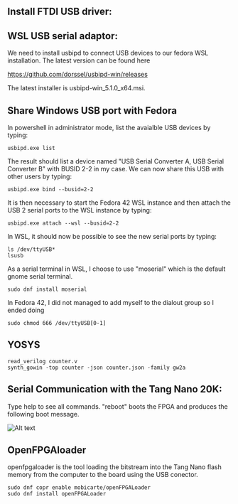 Install FTDI USB driver:
------------------------

WSL USB serial adaptor:
-----------------------

We need to install usbipd to connect USB devices to our fedora WSL installation. The latest version can be found here

https://github.com/dorssel/usbipd-win/releases

The latest installer is usbipd-win_5.1.0_x64.msi.

Share Windows USB port with Fedora
----------------------------------

In powershell in administrator mode, list the avaialble USB devices by typing:

    usbipd.exe list

The result should list a device named "USB Serial Converter A, USB Serial Converter B" with BUSID 2-2 in my case. We can now share this USB with other users by typing:

    usbipd.exe bind --busid=2-2

It is then necessary to start the Fedora 42 WSL instance and then attach the USB 2 serial ports to the WSL instance by typing:

    usbipd.exe attach --wsl --busid=2-2

In WSL, it should now be possible to see the new serial ports by typing:

    ls /dev/ttyUSB*
    lsusb

As a serial terminal in WSL, I choose to use "moserial" which is the default gnome serial terminal.

    sudo dnf install moserial


In Fedora 42, I did not managed to add myself to the dialout group so I ended doing

    sudo chmod 666 /dev/ttyUSB[0-1]

YOSYS
-----

    read_verilog counter.v
    synth_gowin -top counter -json counter.json -family gw2a

Serial Communication with the Tang Nano 20K:
--------------------------------------------

Type help to see all commands. "reboot" boots the FPGA and produces the following boot message.

![Alt text](../images/litex_boot.jpg)

OpenFPGAloader
--------------

openfpgaloader is the tool loading the bitstream into the Tang Nano flash memory from the computer to the board using the USB conector.

    sudo dnf copr enable mobicarte/openFPGALoader
    sudo dnf install openFPGALoader   

